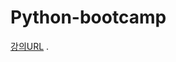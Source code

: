 # Python-bootcamp
[강의URL](https://www.udemy.com/share/105Cic3@gVav0mQw935VEYbSmFLKnHL1smN5EB-LK3nkkmqzByohGojpH5br0ifIcYVHP4yXQw==/)
.
